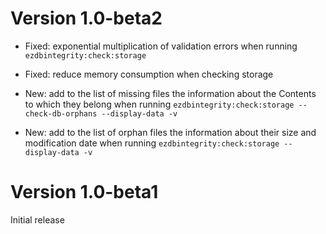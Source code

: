 Version 1.0-beta2
=================

- Fixed: exponential multiplication of validation errors when running `ezdbintegrity:check:storage`

- Fixed: reduce memory consumption when checking storage

- New: add to the list of missing files the information about the Contents to which they belong when running
  `ezdbintegrity:check:storage --check-db-orphans --display-data -v`

- New: add to the list of orphan files the information about their size and modification date when running
  `ezdbintegrity:check:storage --display-data -v`

Version 1.0-beta1
=================

Initial release
